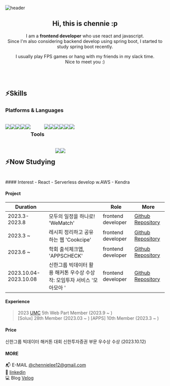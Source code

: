 
![header](https://capsule-render.vercel.app/api?type=waving&color=timeGradient&text=Welcome%20to%20chennie's%20GitHub%20👋&animation=twinkling&fontSize=35&fontAlignY=40&fontAlign=50&height=200)
<div align="center">
 <h2>Hi, this is chennie :p </h2>
  
I am a <b>frontend developer</b> who use react and javascript. <br>
Since I'm also considering backend develop using spring boot, I started to study spring boot recently.

I usually play FPS games or hang with my friends in my slack time. <br>
Nice to meet you :)
</div>

<br> <br>

<h2>⚡Skills </h2>
<h3>Platforms & Languages </h3>
<br>

<div style="display:flex; flex-direction:row;">

  <img src="https://img.shields.io/badge/React-61DAFB?style=flat-square&logo=React&logoColor=white"/>
  <img src="https://img.shields.io/badge/Python-3776AB?style=flat-square&logo=Python&logoColor=white"/>
  <img src="https://img.shields.io/badge/JavaScript-F7DF1E?style=flat-square&logo=JavaScript&logoColor=black"/>
  <img src="https://img.shields.io/badge/CSS3-1572B6?style=flat-square&logo=CSS3&logoColor=white"/>
  <img src="https://img.shields.io/badge/C-A8B9CC?style=flat-square&logo=C&logoColor=white"/>
<h3>Tools </h3>
    <img src="https://img.shields.io/badge/Vite-646CFF?style=flat-square&logo=Vite&logoColor=white"/>
    <img src="https://img.shields.io/badge/Git-181717?style=flat-square&logo=Git&logoColor=white"/>
    <img src="https://img.shields.io/badge/Firebase-FFCA28?style=flat-square&logo=Firebase&logoColor=black"/>
    <img src="https://img.shields.io/badge/Figma-F24E1E?style=flat-square&logo=Figma&logoColor=white"/>
    <img src="https://img.shields.io/badge/Discord-5865F2?style=flat-square&logo=Discord&logoColor=white"/>
    <img src="https://img.shields.io/badge/Slack-4A154B?style=flat-square&logo=Slack&logoColor=white"/>
    
</div>
<br>
<div style="display:flex; flex-direction:row;">
<h2>⚡Now Studying </h2>
<img src="https://img.shields.io/badge/Spring-6DB33F?style=flat-square&logo=Spring&logoColor=white"/>
<img src="https://img.shields.io/badge/SpringBoot-6DB33F?style=flat-square&logo=SpringBoot&logoColor=white"/>
</div>

<br>
#### Interest
- React 
- Serverless develop w.AWS
- Kendra 

#### Project
| Duration                  |        | Role              | More                                      |
|---------------------------|--------|-------------------|---------------------------------------------|
| 2023.3- 2023.8  | 모두의 일정을 하나로! 'WeMatch' | frontend developer |[Github Repository](https://github.com/APPS-sookmyung/2023-POCHAK-server) |
| 2023.3 ~ | 레시피 정리하고 공유하는 웹 'Cookcipe' | frontend developer | [Github Repository](https://github.com/PLACE-4th-UMC/PLACE-server) |
| 2023.6 ~ | 학회 출석체크앱, 'APPSCHECK' | frontend developer | [Github Repository](https://github.com/PLACE-4th-UMC/PLACE-server) |
| 2023.10.04- 2023.10.08  | 신한그룹 빅데이터 활용 해커톤 우수상 수상작: 모임투자 서비스 '모아모아 ' | frontend developer | [Github Repository](https://github.com/UniBond-jijijin/UniBond-server) |

#### Experience
> 2023
[UMC](https://github.com/UMC-SMWU) 5th Web Part Member (2023.9 ~ ) <br>
[Solux] 28th Member (2023.03 ~ )
[APPS] 10th Member (2023.3 ~ ) <br>

#### Price
신한그룹 빅데이터 해커톤 대회 신한투자증권 부문 우수상 수상 (2023.10.12)


#### MORE
📬 E-MAIL [@chennielee12@gmail.com](mailto:chennielee12@gmail.com) <br>
🔭 [linkedin](https://www.linkedin.com/in/chennielee/) <br>
💻 Blog [Velog](https:/velog.com/)

